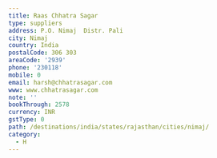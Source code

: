 ```yaml
---
title: Raas Chhatra Sagar
type: suppliers
address: P.O. Nimaj  Distr. Pali
city: Nimaj
country: India
postalCode: 306 303
areaCode: '2939'
phone: '230118'
mobile: 0
email: harsh@chhatrasagar.com
www: www.chhatrasagar.com
note: ''
bookThrough: 2578
currency: INR
gstType: 0
path: /destinations/india/states/rajasthan/cities/nimaj/
category:
  - H
---
```


